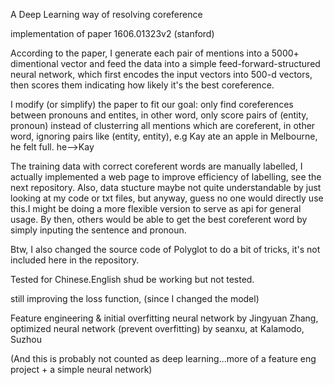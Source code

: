 A Deep Learning way of resolving coreference

implementation of paper 1606.01323v2 (stanford)

According to the paper, I generate each pair of mentions into a 5000+ dimentional vector and feed
the data into a simple feed-forward-structured neural network, which first encodes the input vectors
into 500-d vectors, then scores them indicating how likely it's the best coreference.

I modify (or simplify) the paper to fit our goal: only find coreferences between pronouns and entites, in other word,
only score pairs of (entity, pronoun) instead of clusterring all mentions which are coreferent, 
in other word, ignoring pairs like (entity, entity),
e.g Kay ate an apple in Melbourne, he felt full. he-->Kay

The training data with correct coreferent words are manually labelled, I actually implemented a web page
to improve efficiency of labelling, see the next repository. Also, data stucture maybe not quite
understandable by just looking at my code or txt files, but anyway, guess no one would directly
use this.I might be doing a more flexible version to serve as api for general usage. By then,
others would be able to get the best coreferent word by simply inputing the sentence and pronoun.

Btw, I also changed the source code of Polyglot to do a bit of tricks, it's not included here in the repository.

Tested for Chinese.English shud be working but not tested.


still improving the loss function, (since I changed the model)

Feature engineering & initial overfitting neural network by Jingyuan Zhang, optimized neural network (prevent overfitting) by seanxu, at Kalamodo, Suzhou

(And this is probably not counted as deep learning...more of a feature eng project + a simple neural network)
